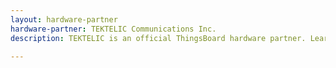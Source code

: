 ```yaml
---
layout: hardware-partner
hardware-partner: TEKTELIC Communications Inc.
description: TEKTELIC is an official ThingsBoard hardware partner. Learn about TEKTELIC products, supported use cases, and integration guides with the ThingsBoard IoT platform.

---
```




